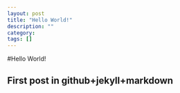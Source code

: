 ```yaml
---
layout: post
title: "Hello World!"
description: ""
category:
tags: []
---
```



#Hello World!

## First post in github+jekyll+markdown
